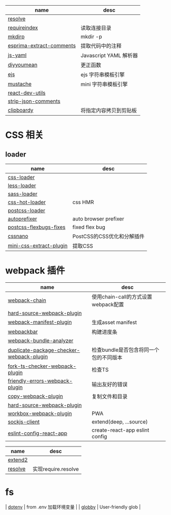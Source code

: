 
| name | desc |
| ------ | ---- | 
| [resolve](https://github.com/browserify/resolve) | | 
| [requireindex](https://github.com/stephenhandley/requireindex) | 读取连接目录 |
| [mkdirp](https://github.com/substack/node-mkdirp) | mkdir -p |
| [esprima-extract-comments](esprima-extract-comments) | 提取代码中的注释 |
| [js-yaml](https://github.com/nodeca/js-yaml) | Javascript YAML 解析器 |
| [diyyoumean](https://github.com/dcporter/didyoumean.js) | 更正函数 |
| [ejs]()| ejs 字符串模板引擎 |
| [mustache](https://github.com/janl/mustache.js) | mini 字符串模板引擎 |
| [react-dev-utils](https://github.com/zanettin/react-dev-utils)
| [strip-json-comments]() | |
| [clipboardy]() | 将指定内容拷贝到剪贴板 |

# CSS 相关
## loader
| name | desc |
| ------ | ---- | 
| [css-loader]() | |
| [less-loader]() | |
| [sass-loader]() | |
| [css-hot-loader](https://github.com/shepherdwind/css-hot-loader) | css HMR |
| [postcss-loader]() | |
| [autoprefixer](https://github.com/postcss/autoprefixer) | auto browser prefixer |
| [postcss-flexbugs-fixes](https://github.com/luisrudge/postcss-flexbugs-fixes) | fixed flex bug |
| [cssnano](https://github.com/search?q=cssnano) | PostCSS的CSS优化和分解插件 |
| [mini-css-extract-plugin](https://github.com/webpack-contrib/mini-css-extract-plugin) | 提取CSS |

# webpack 插件
| name | desc |
| ------ | ---- | 
| [webpack-chain](https://github.com/neutrinojs/webpack-chain) | 使用chain-call的方式设置webpack配置 |
| [hard-source-webpack-plugin]() | |
| [webpack-manifest-plugin](https://github.com/danethurber/webpack-manifest-plugin) | 生成asset manifest |
| [webpackbar](https://github.com/nuxt/webpackbar) | 构建进度条 |
| [webpack-bundle-analyzer]() | |
| [duplicate-package-checker-webpack-plugin](https://github.com/darrenscerri/duplicate-package-checker-webpack-plugin) | 检查bundle是否包含将同一个包的不同版本 |
| [fork-ts-checker-webpack-plugin](https://github.com/Realytics/fork-ts-checker-webpack-plugin) | 检查TS |
| [friendly-errors-webpack-plugin](https://github.com/geowarin/friendly-errors-webpack-plugin) | 输出友好的错误 |
| [copy-webpack-plugin](https://github.com/webpack-contrib/copy-webpack-plugin) | 复制文件和目录 |
| [hard-source-webpack-plugin](https://github.com/mzgoddard/hard-source-webpack-plugin) | |
| [workbox-webpack-plugin](https://github.com/GoogleChrome/workbox) | PWA |
| [sockjs-client](https://github.com/eggjs/extend2) | extend(deep, ...source) |
| [eslint-config-react-app](https://github.com/facebook/create-react-app/tree/next/packages/eslint-config-react-app) | create-react-app eslint config | 

| name | desc |
| ------ | ---- | 
| [extend2]() |  |
| [resolve](https://github.com/browserify/resolve) | 实现require.resolve |

# fs
| [dotenv](https://github.com/motdotla/dotenv) | from .env 加载环境变量 |
| [globby](https://github.com/sindresorhus/globby) | User-friendly glob |